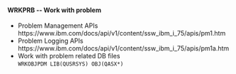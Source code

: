 <h4>WRKPRB -- Work with problem</h4>
<ul>
  <li>Problem Management APIs<br />https://www.ibm.com/docs/api/v1/content/ssw_ibm_i_75/apis/pm1.htm</li>
  <li>Problem Logging APIs<br />https://www.ibm.com/docs/api/v1/content/ssw_ibm_i_75/apis/pm1a.htm</li>
  <li>Work with problem related DB files <br /><code>WRKOBJPDM LIB(QUSRSYS) OBJ(QASX*)</code></li>
</ul>
